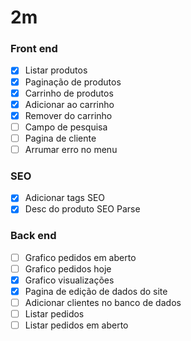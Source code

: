 # 2m

### Front end

- [X] Listar produtos
- [X] Paginação de produtos
- [X] Carrinho de produtos
- [X] Adicionar ao carrinho
- [X] Remover do carrinho
- [ ] Campo de pesquisa
- [ ] Pagina de cliente
- [ ] Arrumar erro no menu

### SEO

- [X] Adicionar tags SEO
- [X] Desc do produto SEO Parse

### Back end

- [ ] Grafico pedidos em aberto
- [ ] Grafico pedidos hoje
- [X] Grafico visualizações
- [X] Pagina de edição de dados do site
- [ ] Adicionar clientes no banco de dados
- [ ] Listar pedidos
- [ ] Listar pedidos em aberto